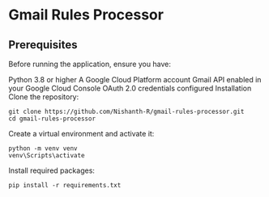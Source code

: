 # Gmail Rules Processor

## Prerequisites
Before running the application, ensure you have:

Python 3.8 or higher
A Google Cloud Platform account
Gmail API enabled in your Google Cloud Console
OAuth 2.0 credentials configured
Installation
Clone the repository:
```
git clone https://github.com/Nishanth-R/gmail-rules-processor.git
cd gmail-rules-processor
```

Create a virtual environment and activate it:
```
python -m venv venv
venv\Scripts\activate
```
Install required packages:
````
pip install -r requirements.txt
````
